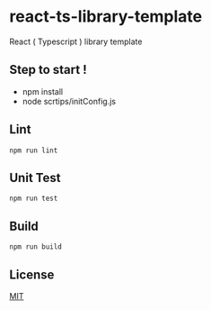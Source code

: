 # react-ts-library-template
React ( Typescript ) library template

## Step to start !
- npm install
- node scrtips/initConfig.js

## Lint
```
npm run lint
```

## Unit Test
```
npm run test
```

## Build
```
npm run build
```

## License
[MIT](https://choosealicense.com/licenses/mit/)
